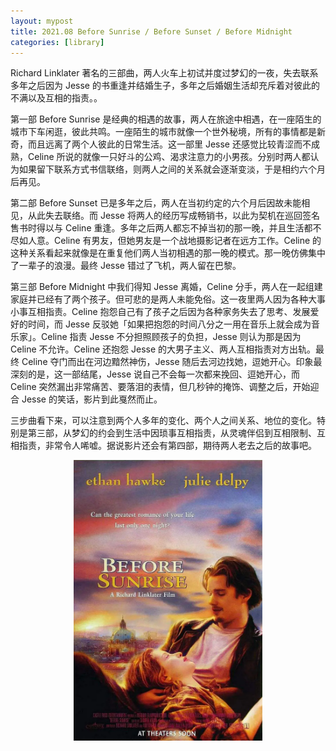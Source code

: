 ```yaml
---
layout: mypost
title: 2021.08 Before Sunrise / Before Sunset / Before Midnight
categories: [library]
---
```


Richard Linklater 著名的三部曲，两人火车上初试并度过梦幻的一夜，失去联系多年之后因为 Jesse 的书重逢并结婚生子，多年之后婚姻生活却充斥着对彼此的不满以及互相的指责。。

第一部 Before Sunrise 是经典的相遇的故事，两人在旅途中相遇，在一座陌生的城市下车闲逛，彼此共鸣。一座陌生的城市就像一个世外秘境，所有的事情都是新奇，而且远离了两个人彼此的日常生活。这一部里 Jesse 还感觉比较青涩而不成熟，Celine 所说的就像一只好斗的公鸡、渴求注意力的小男孩。分别时两人都认为如果留下联系方式书信联络，则两人之间的关系就会逐渐变淡，于是相约六个月后再见。

第二部 Before Sunset 已是多年之后，两人在当初约定的六个月后因故未能相见，从此失去联络。而 Jesse 将两人的经历写成畅销书，以此为契机在巡回签名售书时得以与 Celine 重逢。多年之后两人都忘不掉当初的那一晚，并且生活都不尽如人意。Celine 有男友，但她男友是一个战地摄影记者在远方工作。Celine 的这种关系看起来就像是在重复他们两人当初相遇的那一晚的模式。那一晚仿佛集中了一辈子的浪漫。最终 Jesse 错过了飞机，两人留在巴黎。

第三部 Before Midnight 中我们得知 Jesse 离婚，Celine 分手，两人在一起组建家庭并已经有了两个孩子。但可悲的是两人未能免俗。这一夜里两人因为各种大事小事互相指责。Celine 抱怨自己有了孩子之后因为各种家务失去了思考、发展爱好的时间，而 Jesse 反驳她「如果把抱怨的时间八分之一用在音乐上就会成为音乐家」。Celine 指责 Jesse 不分担照顾孩子的负担，Jesse 则认为那是因为 Celine 不允许。Celine 还抱怨 Jesse 的大男子主义、两人互相指责对方出轨。最终 Celine 夺门而出在河边黯然神伤，Jesse 随后去河边找她，逗她开心。印象最深刻的是，这一部结尾，Jesse 说自己不会每一次都来挽回、逗她开心，而 Celine 突然漏出非常痛苦、要落泪的表情，但几秒钟的掩饰、调整之后，开始迎合 Jesse 的笑话，影片到此戛然而止。

三步曲看下来，可以注意到两个人多年的变化、两个人之间关系、地位的变化。特别是第三部，从梦幻的约会到生活中因琐事互相指责，从灵魂伴侣到互相限制、互相指责，非常令人唏嘘。据说影片还会有第四部，期待两人老去之后的故事吧。


<center>
<img src="../../posts/2021-library/before-sunrise.webp" width="60%" alt=""/>
</center>
